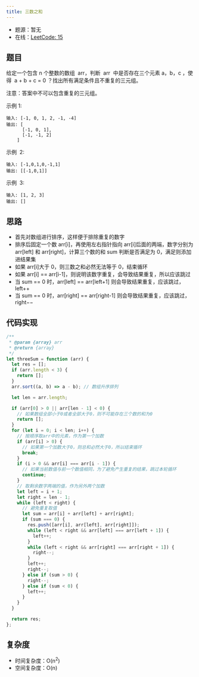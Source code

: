 ```yaml
---
title: 三数之和
---
```


- 题源：暂无
- 在线：[LeetCode: 15](https://leetcode-cn.com/problems/3sum/)

## 题目

给定一个包含 n 个整数的数组  arr，判断  arr  中是否存在三个元素 a，b，c ，使得  a + b + c = 0 ？找出所有满足条件且不重复的三元组。

注意：答案中不可以包含重复的三元组。

示例 1:

```text
输入: [-1, 0, 1, 2, -1, -4]
输出: [
      [-1, 0, 1],
      [-1, -1, 2]
    ]
```

示例  2:

```text
输入: [-1,0,1,0,-1,1]
输出: [[-1,0,1]]
```

示例  3:

```text
输入: [1, 2, 3]
输出: []
```

## 思路

- 首先对数组进行排序，这样便于排除重复的数字
- 排序后固定一个数 arr[i]，再使用左右指针指向 arr[i]后面的两端，数字分别为 arr[left] 和 arr[right]，计算三个数的和 sum 判断是否满足为 0，满足则添加进结果集
- 如果 arr[i]大于 0，则三数之和必然无法等于 0，结束循环
- 如果 arr[i] == arr[i-1]，则说明该数字重复，会导致结果重复，所以应该跳过
- 当 sum == 0 时，arr[left] == arr[left+1] 则会导致结果重复，应该跳过，left++
- 当 sum == 0 时，arr[right] == arr[right-1] 则会导致结果重复，应该跳过，right−−

## 代码实现

```js
/**
 * @param {array} arr
 * @return {array}
 */
let threeSum = function (arr) {
  let res = [];
  if (arr.length < 3) {
    return [];
  }
  arr.sort((a, b) => a - b); // 数组升序排列

  let len = arr.length;

  if (arr[0] > 0 || arr[len - 1] < 0) {
    // 如果数组全部小于0或者全部大于0，则不可能存在三个数的和为0
    return [];
  }
  for (let i = 0; i < len; i++) {
    // 按顺序取arr中的元素，作为第一个加数
    if (arr[i] > 0) {
      // 如果第一个加数大于0，则总和必然大于0，所以结束循环
      break;
    }
    if (i > 0 && arr[i] === arr[i - 1]) {
      // 如果当前数值与前一个数值相同，为了避免产生重复的结果，跳过本轮循环
      continue;
    }
    // 取剩余数字两端的值，作为另外两个加数
    let left = i + 1;
    let right = len - 1;
    while (left < right) {
      // 避免重复取值
      let sum = arr[i] + arr[left] + arr[right];
      if (sum === 0) {
        res.push([arr[i], arr[left], arr[right]]);
        while (left < right && arr[left] === arr[left + 1]) {
          left++;
        }
        while (left < right && arr[right] === arr[right + 1]) {
          right--;
        }
        left++;
        right--;
      } else if (sum > 0) {
        right--;
      } else if (sum < 0) {
        left++;
      }
    }
  }

  return res;
};
```

## 复杂度

- 时间复杂度：O(n<sup>2</sup>)
- 空间复杂度：O(n)
